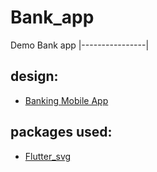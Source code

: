 # Bank_app

Demo Bank app
|----------------|

## design:
- [Banking Mobile App](https://dribbble.com/shots/14891203-Banking-Mobile-App)

## packages used:
- [Flutter_svg](https://pub.dev/packages/flutter_svg)

